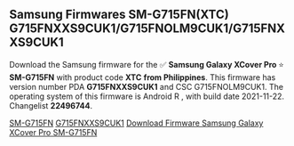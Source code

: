 <h2>Samsung Firmwares SM-G715FN(XTC) G715FNXXS9CUK1/G715FNOLM9CUK1/G715FNXXS9CUK1</h2>
Download the Samsung firmware for the ✅ <strong>Samsung Galaxy XCover Pro </strong> ⭐ <strong>SM-G715FN</strong> with product code <strong>XTC</strong> <strong> from Philippines</strong>. This firmware has version number PDA <strong>G715FNXXS9CUK1</strong> and CSC G715FNOLM9CUK1. The operating system of this firmware is Android R , with build date 2021-11-22. Changelist <strong>22496744</strong>.


[SM-G715FN](https://samfirm.shop/samsung/model/SM-G715FN)
[G715FNXXS9CUK1](https://samfirm.shop/samsung/pda/G715FNXXS9CUK1)
[Download Firmware Samsung Galaxy XCover Pro SM-G715FN](https://samfirm.shop/samsung/firmware/476433)
